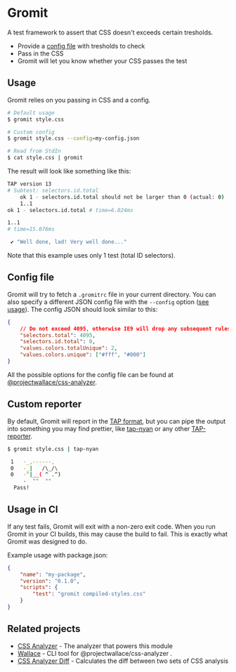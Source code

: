 # Gromit

A test framework to assert that CSS doesn't exceeds certain tresholds.

- Provide a [config file](#config-file) with tresholds to check
- Pass in the CSS
- Gromit will let you know whether your CSS passes the test

## Usage

Gromit relies on you passing in CSS and a config.

```sh
# Default usage
$ gromit style.css

# Custom config
$ gromit style.css --config=my-config.json

# Read from StdIn
$ cat style.css | gromit
```

The result will look like something like this:

```sh
TAP version 13
# Subtest: selectors.id.total
    ok 1 - selectors.id.total should not be larger than 0 (actual: 0)
    1..1
ok 1 - selectors.id.total # time=6.024ms

1..1
# time=15.076ms

 ✔ "Well done, lad! Very well done..."
```

Note that this example uses only 1 test (total ID selectors).

## Config file

Gromit will try to fetch a `.gromitrc` file in your current directory. You can
also specify a different JSON config file with the `--config` option
([see usage](#usage)). The config JSON should look similar to this:

```json
{
	// Do not exceed 4095, otherwise IE9 will drop any subsequent rules
	"selectors.total": 4095,
	"selectors.id.total": 0,
	"values.colors.totalUnique": 2,
	"values.colors.unique": ["#fff", "#000"]
}
```

All the possible options for the config file can be found at
[@projectwallace/css-analyzer](https://github.com/projectwallace/css-analyzer#usage).

## Custom reporter

By default, Gromit will report in the
[TAP format](https://www.node-tap.org/tap-format/), but you can pipe the output
into something you may find prettier, like
[tap-nyan](https://www.npmjs.com/package/tap-nyan) or any other
[TAP-reporter](https://github.com/substack/tape#pretty-reporters).

```sh
$ gromit style.css | tap-nyan

 1   -_,------,
 0   -_|   /\_/\
 0   -^|__( ^ .^)
     -  ""  ""
  Pass!
```

## Usage in CI

If any test fails, Gromit will exit with a non-zero exit code. When you run
Gromit in your CI builds, this may cause the build to fail. This is exactly what
Gromit was designed to do.

Example usage with package.json:

```json
{
	"name": "my-package",
	"version": "0.1.0",
	"scripts": {
		"test": "gromit compiled-styles.css"
	}
}
```

## Related projects

- [CSS Analyzer](https://github.com/projectwallace/css-analyzer) - The analyzer
  that powers this module
- [Wallace](https://github.com/bartveneman/wallace-cli) - CLI tool for
  @projectwallace/css-analyzer .
- [CSS Analyzer Diff](https://github.com/bartveneman/css-analyzer-diff) -
  Calculates the diff between two sets of CSS analysis
